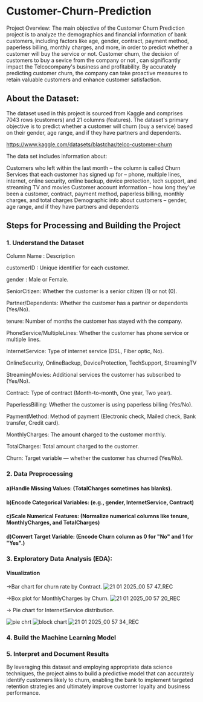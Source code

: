 # Customer-Churn-Prediction
Project Overview:
The main objective of the Customer Churn Prediction project is to analyze the demographics and financial information of bank customers, including factors like age, gender, contract, payment method, paperless billing, monthly charges, and more, in order to predict whether a customer will buy the service or not. Customer churn, the decision of customers to buy a sevice from the company or not , can significantly impact the Telcocompany's business and profitability. By accurately predicting customer churn, the company can take proactive measures to retain valuable customers and enhance customer satisfaction.

## About the Dataset:
The dataset used in this project is sourced from Kaggle and comprises 7043 rows (customers) and 21 columns (features). The dataset's primary objective is to predict whether a customer will churn (buy a service) based on their gender, age range, and if they have partners and dependents.

https://www.kaggle.com/datasets/blastchar/telco-customer-churn

The data set includes information about:

Customers who left within the last month – the column is called Churn
Services that each customer has signed up for – phone, multiple lines, internet, online security, online backup, device protection, tech support, and streaming TV and movies
Customer account information – how long they’ve been a customer, contract, payment method, paperless billing, monthly charges, and total charges
Demographic info about customers – gender, age range, and if they have partners and dependents

## Steps for Processing and Building the Project
### 1. Understand the Dataset
Column Name :	Description

customerID  : Unique identifier for each customer.

gender      : Male or Female.

SeniorCitizen: Whether the customer is a senior citizen (1) or not (0).

Partner/Dependents: Whether the customer has a partner or dependents (Yes/No).

tenure: Number of months the customer has stayed with the company.

PhoneService/MultipleLines: Whether the customer has phone service or multiple lines.

InternetService: Type of internet service (DSL, Fiber optic, No).

OnlineSecurity, OnlineBackup, DeviceProtection, TechSupport, StreamingTV

StreamingMovies: Additional services the customer has subscribed to (Yes/No).

Contract: Type of contract (Month-to-month, One year, Two year).

PaperlessBilling: Whether the customer is using paperless billing (Yes/No).

PaymentMethod: Method of payment (Electronic check, Mailed check, Bank transfer, Credit card).

MonthlyCharges: The amount charged to the customer monthly.

TotalCharges: Total amount charged to the customer.

Churn: Target variable — whether the customer has churned (Yes/No).

### 2. Data Preprocessing
  #### a)Handle Missing Values: (TotalCharges sometimes has blanks).
  #### b)Encode Categorical Variables: (e.g., gender, InternetService, Contract)
  #### c)Scale Numerical Features: (Normalize numerical columns like tenure, MonthlyCharges, and TotalCharges)
  #### d)Convert Target Variable: (Encode Churn column as 0 for "No" and 1 for "Yes".)
  
### 3. Exploratory Data Analysis (EDA):
  #### Visualization
  ->Bar chart for churn rate by Contract.
  ![21 01 2025_00 57 47_REC](https://github.com/user-attachments/assets/dc6b3b0e-c0d3-482a-a8f0-fe8cac9908a5)


  ->Box plot for MonthlyCharges by Churn.
![21 01 2025_00 57 20_REC](https://github.com/user-attachments/assets/35b031aa-e724-4849-8422-1d6e4a569add)
  

  -> Pie chart for InternetService distribution.
  
  ![pie chrt](https://github.com/user-attachments/assets/ded5d7e7-b6ac-4bf5-9ec8-0bad20047e92)
  ![block chart](https://github.com/user-attachments/assets/bb61207d-30e6-4b8a-9466-fd946e8e126c)
  ![21 01 2025_00 57 34_REC](https://github.com/user-attachments/assets/4e5ae45d-4500-4639-b478-3ada0667ed3a)
  


### 4. Build the Machine Learning Model
### 5. Interpret and Document Results
  
  
        
By leveraging this dataset and employing appropriate data science techniques, the project aims to build a predictive model that can accurately identify customers likely to churn, enabling the bank to implement targeted retention strategies and ultimately improve customer loyalty and business performance.
